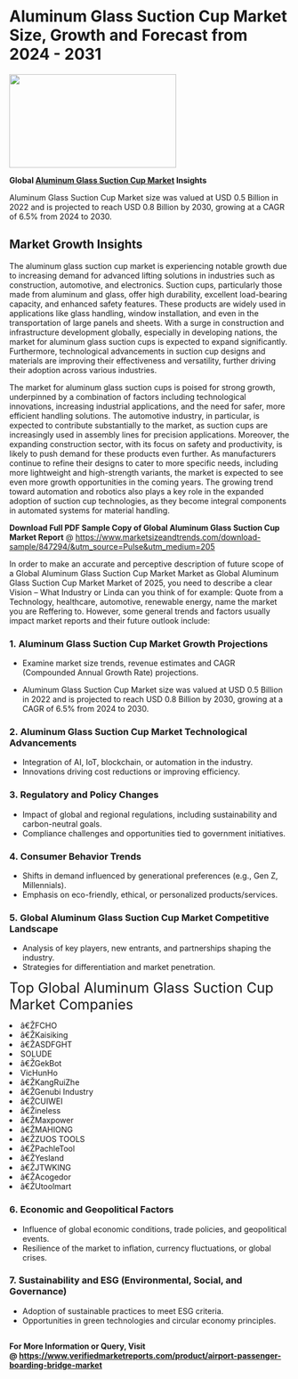 <H1>Aluminum Glass Suction Cup Market Size, Growth and Forecast from 2024 - 2031</H1><img class="aligncenter size-medium wp-image-584254" src="https://thirdeyenews.in/wp-content/uploads/2024/09/Global-Market-Research-300x168.jpeg" alt="" width="300" height="168" /><p><strong>Global&nbsp;<a href="https://www.marketsizeandtrends.com/download-sample/847294/&amp;utm_source=Pulse&amp;utm_medium=205">Aluminum Glass Suction Cup Market</a> Insights</strong></p><p>Aluminum Glass Suction Cup Market size was valued at USD 0.5 Billion in 2022 and is projected to reach USD 0.8 Billion by 2030, growing at a CAGR of 6.5% from 2024 to 2030.</p><p><h2>Market Growth Insights</h2> <p>The aluminum glass suction cup market is experiencing notable growth due to increasing demand for advanced lifting solutions in industries such as construction, automotive, and electronics. Suction cups, particularly those made from aluminum and glass, offer high durability, excellent load-bearing capacity, and enhanced safety features. These products are widely used in applications like glass handling, window installation, and even in the transportation of large panels and sheets. With a surge in construction and infrastructure development globally, especially in developing nations, the market for aluminum glass suction cups is expected to expand significantly. Furthermore, technological advancements in suction cup designs and materials are improving their effectiveness and versatility, further driving their adoption across various industries.</p> <p></p> <p>The market for aluminum glass suction cups is poised for strong growth, underpinned by a combination of factors including technological innovations, increasing industrial applications, and the need for safer, more efficient handling solutions. The automotive industry, in particular, is expected to contribute substantially to the market, as suction cups are increasingly used in assembly lines for precision applications. Moreover, the expanding construction sector, with its focus on safety and productivity, is likely to push demand for these products even further. As manufacturers continue to refine their designs to cater to more specific needs, including more lightweight and high-strength variants, the market is expected to see even more growth opportunities in the coming years. The growing trend toward automation and robotics also plays a key role in the expanded adoption of suction cup technologies, as they become integral components in automated systems for material handling.</p> <p></p><p><span class=""><strong>Download Full PDF Sample Copy of Global Aluminum Glass Suction Cup Market Report</strong> @ <a href="https://www.marketsizeandtrends.com/download-sample/847294/&amp;utm_source=Pulse&amp;utm_medium=205" target="_blank">https://www.marketsizeandtrends.com/download-sample/847294/&amp;utm_source=Pulse&amp;utm_medium=205</a></span></p><p>In order to make an accurate and perceptive description of future scope of a Global&nbsp;Aluminum Glass Suction Cup Market Market as Global&nbsp;Aluminum Glass Suction Cup Market Market of 2025, you need to describe a clear Vision &ndash; What Industry or Linda can you think of for example: Quote from a Technology, healthcare, automotive, renewable energy, name the market you are Reffering to. However, some general trends and factors usually impact market reports and their future outlook include:</p><h3>1.&nbsp;<strong>Aluminum Glass Suction Cup Market Growth Projections</strong></h3><ul><li>Examine market size trends, revenue estimates and CAGR (Compounded Annual Growth Rate) projections.</li><li><p>Aluminum Glass Suction Cup Market size was valued at USD 0.5 Billion in 2022 and is projected to reach USD 0.8 Billion by 2030, growing at a CAGR of 6.5% from 2024 to 2030.</p></li></ul><h3>2.&nbsp;<strong>Aluminum Glass Suction Cup Market Technological Advancements</strong></h3><ul><li>Integration of AI, IoT, blockchain, or automation in the industry.</li><li>Innovations driving cost reductions or improving efficiency.</li></ul><h3>3.&nbsp;<strong>Regulatory and Policy Changes</strong></h3><ul><li>Impact of global and regional regulations, including sustainability and carbon-neutral goals.</li><li>Compliance challenges and opportunities tied to government initiatives.</li></ul><h3>4.&nbsp;<strong>Consumer Behavior Trends</strong></h3><ul><li>Shifts in demand influenced by generational preferences (e.g., Gen Z, Millennials).</li><li>Emphasis on eco-friendly, ethical, or personalized products/services.</li></ul><h3>5.&nbsp;<strong>Global Aluminum Glass Suction Cup Market Competitive Landscape</strong></h3><ul><li>Analysis of key players, new entrants, and partnerships shaping the industry.</li><li>Strategies for differentiation and market penetration.</li></ul><p data-pm-slice="1 1 []"><span style="color: inherit; font-family: inherit; font-size: 25px;">Top Global Aluminum Glass Suction Cup Market Companies</span></p><div class="" data-test-id=""><p><li>â€ŽFCHO</li><li> â€ŽKaisiking</li><li> â€ŽASDFGHT</li><li> SOLUDE</li><li> â€ŽGekBot</li><li> VicHunHo</li><li> â€ŽKangRuiZhe</li><li> â€ŽGenubi Industry</li><li> â€ŽCUIWEI</li><li> â€Žineless</li><li> â€ŽMaxpower</li><li> â€ŽMAHIONG</li><li> â€ŽZUOS TOOLS</li><li> â€ŽPachleTool</li><li> â€ŽYesland</li><li> â€ŽJTWKING</li><li> â€ŽAcogedor</li><li> â€ŽUtoolmart</li></p></div><h3>6.&nbsp;<strong>Economic and Geopolitical Factors</strong></h3><ul><li>Influence of global economic conditions, trade policies, and geopolitical events.</li><li>Resilience of the market to inflation, currency fluctuations, or global crises.</li></ul><h3>7.&nbsp;<strong>Sustainability and ESG (Environmental, Social, and Governance)</strong></h3><ul><li>Adoption of sustainable practices to meet ESG criteria.</li><li>Opportunities in green technologies and circular economy principles.</li></ul><h2><strong style="font-size: 14px;">For More Information or Query, Visit @&nbsp;</strong><a style="background-color: #ffffff; font-size: 14px;" href="https://www.marketsizeandtrends.com/report/aluminum-glass-suction-cup-market/" target="_blank">https://www.verifiedmarketreports.com/product/airport-passenger-boarding-bridge-market</a></h2>
